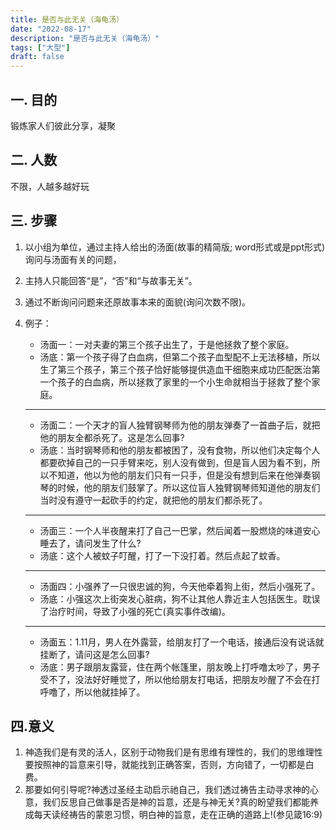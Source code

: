```yaml
---
title: 是否与此无关（海龟汤）
date: "2022-08-17"
description: "是否与此无关（海龟汤）"
tags: ["大型"]
draft: false
---
```

## 一. 目的
锻炼家人们彼此分享，凝聚

## 二. 人数
不限，人越多越好玩

## 三. 步骤
1. 以小组为单位，通过主持人给出的汤面(故事的精简版; word形式或是ppt形式)询问与汤面有关的问题，
2. 主持人只能回答“是”，“否”和“与故事无关”。
3. 通过不断询问问题来还原故事本来的面貌(询问次数不限)。
4. 例子：
   - 汤面一：一对夫妻的第三个孩子出生了，于是他拯救了整个家庭。
   - 汤底：第一个孩子得了白血病，但第二个孩子血型配不上无法移植，所以生了第三个孩子，第三个孩子恰好能够提供造血干细胞来成功匹配医治第一个孩子的白血病，所以拯救了家里的一个小生命就相当于拯救了整个家庭。

	----------------------------------------------------------------

   - 汤面二：一个天才的盲人独臂钢琴师为他的朋友弹奏了一首曲子后，就把他的朋友全都杀死了。这是怎么回事?
   - 汤底：当时钢琴师和他的朋友都被困了，没有食物，所以他们决定每个人都要砍掉自己的一只手臂来吃，别人没有做到，但是盲人因为看不到，所以不知道，他以为他的朋友们只有一只手，但是没有想到后来在他弹奏钢琴的时候，他的朋友们鼓掌了。所以这位盲人独臂钢琴师知道他的朋友们当时没有遵守一起砍手的约定，就把他的朋友们都杀死了。

	----------------------------------------------------------------
   - 汤面三：一个人半夜醒来打了自己一巴掌，然后闻着一股燃烧的味道安心睡去了，请问发生了什么?
   - 汤底：这个人被蚊子叮醒，打了一下没打着。然后点起了蚊香。

	----------------------------------------------------------------
	 - 汤面四：小强养了一只很忠诚的狗，今天他牵着狗上街，然后小强死了。
	 - 汤底：小强这次上街突发心脏病，狗不让其他人靠近主人包括医生。耽误了治疗时间，导致了小强的死亡(真实事件改编)。

	----------------------------------------------------------------
	 - 汤面五：1.11月，男人在外露营，给朋友打了一个电话，接通后没有说话就挂断了，请问这是怎么回事?
	 - 汤底：男子跟朋友露营，住在两个帐篷里，朋友晚上打呼噜太吵了，男子受不了，没法好好睡觉了，所以他给朋友打电话，把朋友吵醒了不会在打呼噜了，所以他就挂掉了。

## 四.意义
1. 神造我们是有灵的活人，区别于动物我们是有思维有理性的，我们的思维理性要按照神的旨意来引导，就能找到正确答案，否则，方向错了，一切都是白费。
2. 那要如何引导呢?神透过圣经主动启示祂自己，我们透过祷告主动寻求神的心意，我们反思自己做事是否是神的旨意，还是与神无关?真的盼望我们都能养成每天读经祷告的蒙恩习惯，明白神的旨意，走在正确的道路上!(参见箴16:9)
   
